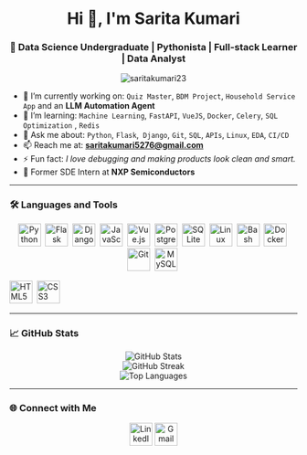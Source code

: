 <h1 align="center">Hi 👋, I'm Sarita Kumari</h1>
<h3 align="center">🚀 Data Science Undergraduate | Pythonista | Full-stack Learner | Data Analyst </h3>

<p align="center">
  <img src="https://komarev.com/ghpvc/?username=saritakumari23&label=Profile%20views&color=0e75b6&style=flat" alt="saritakumari23" />
</p>

- 🔭 I’m currently working on: `Quiz Master`, `BDM Project`, `Household Service App` and an **LLM Automation Agent**  
- 🌱 I’m learning: `Machine Learning`, `FastAPI`, `VueJS`, `Docker`, `Celery`, `SQL Optimization` , `Redis` 
- 💬 Ask me about: `Python`, `Flask`,` Django`, `Git`, `SQL`, `APIs`, `Linux`, `EDA`, `CI/CD`  
- 📫 Reach me at: **saritakumari5276@gmail.com**  
- ⚡ Fun fact: *I love debugging and making products look clean and smart.*  
- 💼 Former SDE Intern at **NXP Semiconductors**

---

### 🛠️ Languages and Tools

<p align="center">
  <img src="https://cdn.jsdelivr.net/gh/devicons/devicon/icons/python/python-original.svg" title="Python" width="40" height="40"/>&nbsp;
  <img src="https://cdn.jsdelivr.net/gh/devicons/devicon/icons/flask/flask-original.svg" title="Flask" width="40" height="40"/>&nbsp;
  <img src="https://cdn.jsdelivr.net/gh/devicons/devicon@latest/icons/django/django-plain.svg" title="Django" width="40" height="40" />&nbsp;
  <img src="https://cdn.jsdelivr.net/gh/devicons/devicon/icons/javascript/javascript-original.svg" title="JavaScript" width="40" height="40"/>&nbsp;
  <img src="https://cdn.jsdelivr.net/gh/devicons/devicon/icons/vuejs/vuejs-original.svg" title="Vue.js" width="40" height="40"/>&nbsp;
  <img src="https://cdn.jsdelivr.net/gh/devicons/devicon/icons/postgresql/postgresql-original.svg" title="PostgreSQL" width="40" height="40"/>&nbsp;
  <img src="https://cdn.jsdelivr.net/gh/devicons/devicon/icons/sqlite/sqlite-original.svg" title="SQLite" width="40" height="40"/>&nbsp;
  <img src="https://cdn.jsdelivr.net/gh/devicons/devicon/icons/linux/linux-original.svg" title="Linux" width="40" height="40"/>&nbsp;
  <img src="https://cdn.jsdelivr.net/gh/devicons/devicon/icons/bash/bash-original.svg" title="Bash" width="40" height="40"/>&nbsp;
  <img src="https://cdn.jsdelivr.net/gh/devicons/devicon/icons/docker/docker-original.svg" title="Docker" width="40" height="40"/>&nbsp;
  <img src="https://cdn.jsdelivr.net/gh/devicons/devicon/icons/git/git-original.svg" title="Git" width="40" height="40"/>&nbsp;
  <img src="https://cdn.jsdelivr.net/gh/devicons/devicon@latest/icons/mysql/mysql-original.svg" title="MySQL" width="40" height="40"/>&nbsp;

  <img src="https://cdn.jsdelivr.net/gh/devicons/devicon/icons/html5/html5-original.svg" title="HTML5" width="40" height="40"/>&nbsp;
  <img src="https://cdn.jsdelivr.net/gh/devicons/devicon/icons/css3/css3-original.svg" title="CSS3" width="40" height="40"/>
</p>

---

### 📈 GitHub Stats

<p align="center">
  <img src="https://github-readme-stats.vercel.app/api?username=saritakumari23&show_icons=true&theme=tokyonight&hide=stars&count_private=true" alt="GitHub Stats" />
  <br/>
  <img src="https://github-readme-streak-stats.herokuapp.com?user=saritakumari23&theme=tokyonight" alt="GitHub Streak" />
  <br/>
  <img src="https://github-readme-stats.vercel.app/api/top-langs/?username=saritakumari23&layout=compact&theme=tokyonight&langs_count=8" alt="Top Languages" />
</p>

---

### 🌐 Connect with Me

<p align="center">
  <a href="https://www.linkedin.com/in/sarita-kumari-76bb34237/" target="_blank"><img src="https://cdn.jsdelivr.net/gh/devicons/devicon/icons/linkedin/linkedin-original.svg" title="LinkedIn" width="40" height="40"/></a>
  <a href="mailto:saritakumari5276@gmail.com"><img src="https://cdn.jsdelivr.net/npm/simple-icons@v5/icons/gmail.svg" title="Gmail" width="40" height="40"/></a>
</p>
